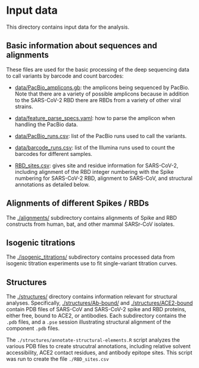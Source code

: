 # Input data
This directory contains input data for the analysis.

## Basic information about sequences and alignments

These files are used for the basic processing of the deep sequencing data to call variants by barcode and count barcodes:

   - [data/PacBio_amplicons.gb](data/PacBio_amplicons.gb): the amplicons being sequenced by PacBio.
     Note that there are a variety of possible amplicons because in addition to the SARS-CoV-2 RBD there are RBDs from a variety of other viral strains.

   - [data/feature_parse_specs.yaml](data/feature_parse_specs.yaml): how to parse the amplicon when handling the PacBio data.

   - [data/PacBio_runs.csv](data/PacBio_runs.csv): list of the PacBio runs used to call the variants.

   - [data/barcode_runs.csv](data/barcode_runs.csv): list of the Illumina runs used to count the barcodes for different samples.

   - [RBD_sites.csv](RBD_sites.csv): gives site and residue information for SARS-CoV-2, including alignment of the RBD integer numbering with the Spike numbering for SARS-CoV-2 RBD, alignment to SARS-CoV, and structural annotations as detailed below.

## Alignments of different Spikes / RBDs
The [./alignments/](alignments) subdirectory contains alignments of Spike and RBD constructs from human, bat, and other mammal SARSr-CoV isolates.

## Isogenic titrations
The [./isogenic_titrations/](isogenic_titrations) subdirectory contains processed data from isogenic titration experiments use to fit single-variant titration curves.

## Structures
The [./structures/](structures) directory contains information relevant for structural analyses.
Specifically, [./structures/Ab-bound/](structures/Ab-bound) and [./structures/ACE2-bound](./structures/ACE2-bound) contain PDB files of SARS-CoV and SARS-CoV-2 spike and RBD proteins, either free, bound to ACE2, or antibodies. Each subdirectory contains the `.pdb` files, and a `.pse` session illustrating structural alignment of the component `.pdb` files.

The `./structures/annotate-structural-elements.R` script analyzes the various PDB files to create strucutral annotations, including relative solvent accessibility, ACE2 contact residues, and antibody epitope sites. This script was run to create the file `./RBD_sites.csv`
